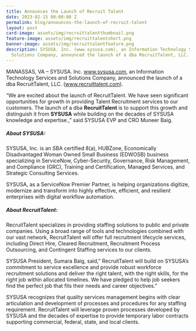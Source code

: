```yaml
---
title: Announces the Launch of Recruit Talent
date: 2023-02-15 00:00:00 Z
permalink: blog/announces-the-launch-of-recruit-talent
layout: post
card-image: assets/img/recruittalentthumbnail.png
feature-image: assets/img/recruittalentshort.png
banner-image: assets/img/recruittalentfeature.png
description: SYSUSA. Inc. (www.sysusa.com), an Information Technology Services and
  Solutions Company, announced the launch of a dba RecruitTalent, LLC. (www.recruittalent.com).
---
```


MANASSAS, VA – SYSUSA. Inc. www.sysusa.com, an Information Technology Services and Solutions Company, announced the launch of a dba RecruitTalent, LLC. (www.recruittalent.com).

“We are excited about the launch of RecruitTalent. We have seen significant opportunities for growth in providing Talent Recruitment services to our customers. The launch of a dba **RecruitTalent** is to support this growth and distinguish it from **SYSUSA** while building on the decades of SYSUSA knowledge and expertise.,” said SYSUSA EVP and CRO Muneer Baig.
##### About SYSUSA:

SYSUSA, Inc. is an SBA certified 8(a), HUBZone, Economically Disadvantaged Woman Owned Small Business (EDWOSB) business specializing in ServiceNow, Cyber-Security, Governance, Risk Management, and Compliance (GRC), Training and Certification, Managed Services, and Strategic Consulting Services.

SYSUSA, as a ServiceNow Premier Partner, is helping organizations digitize, modernize and transform into highly effective, efficient, and resilient enterprises with digital workflow automation.

##### About RecruitTalent:

RecruitTalent specializes in providing staffing solutions to public and private companies. Using a broad range of tools and technologies combined with our vast network, RecruitTalent will offer full recruitment lifecycle services, including Direct Hire, Cleared Recruitment, Recruitment Process Outsourcing, and Contingent Staffing services to our clients.

SYSUSA President, Sumara Baig, said,” RecruitTalent will build on SYSUSA’s commitment to service excellence and provide robust workforce recruitment solutions and deliver the right talent, with the right skills, for the right job within allocated timelines. We have pledged to help job seekers find the perfect job that fits their needs and career objectives.”

SYSUSA recognizes that quality services management begins with clear articulation and development of processes and procedures for any staffing requirement. RecruitTalent will leverage proven processes developed by SYSUSA and the decades of expertise to provide temporary labor contracts supporting commercial, federal, state, and local clients.